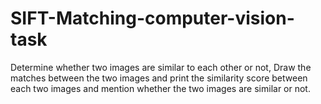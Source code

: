 # SIFT-Matching-computer-vision-task

Determine whether two images are similar to each other or not,
Draw the matches between the two images and print the similarity score between each 
two images and mention whether the two images are similar or not.
